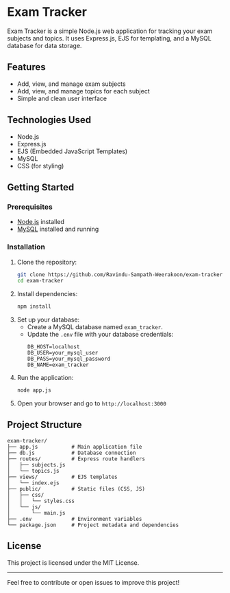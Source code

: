 # Exam Tracker

Exam Tracker is a simple Node.js web application for tracking your exam subjects and topics. It uses Express.js, EJS for templating, and a MySQL database for data storage.

## Features
- Add, view, and manage exam subjects
- Add, view, and manage topics for each subject
- Simple and clean user interface

## Technologies Used
- Node.js
- Express.js
- EJS (Embedded JavaScript Templates)
- MySQL
- CSS (for styling)

## Getting Started

### Prerequisites
- [Node.js](https://nodejs.org/) installed
- [MySQL](https://www.mysql.com/) installed and running

### Installation
1. Clone the repository:
   ```sh
   git clone https://github.com/Ravindu-Sampath-Weerakoon/exam-tracker.git
   cd exam-tracker
   ```
2. Install dependencies:
   ```sh
   npm install
   ```
3. Set up your database:
   - Create a MySQL database named `exam_tracker`.
   - Update the `.env` file with your database credentials:
     ```env
     DB_HOST=localhost
     DB_USER=your_mysql_user
     DB_PASS=your_mysql_password
     DB_NAME=exam_tracker
     ```
4. Run the application:
   ```sh
   node app.js
   ```
5. Open your browser and go to `http://localhost:3000`

## Project Structure
```
exam-tracker/
├── app.js           # Main application file
├── db.js            # Database connection
├── routes/          # Express route handlers
│   ├── subjects.js
│   └── topics.js
├── views/           # EJS templates
│   └── index.ejs
├── public/          # Static files (CSS, JS)
│   ├── css/
│   │   └── styles.css
│   └── js/
│       └── main.js
├── .env             # Environment variables
└── package.json     # Project metadata and dependencies
```

## License
This project is licensed under the MIT License.

---
Feel free to contribute or open issues to improve this project!
